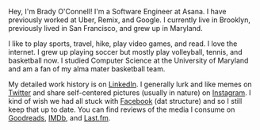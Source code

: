 Hey, I'm Brady O'Connell! I'm a Software Engineer at Asana. I have previously worked at Uber, Remix, and Google. I currently live in Brooklyn, previously lived in San Francisco, and grew up in Maryland.

I like to play sports, travel, hike, play video games, and read. I love the internet. I grew up playing soccer but mostly play volleyball, tennis, and basketball now. I studied Computer Science at the University of Maryland and am a fan of my alma mater basketball team.

My detailed work history is on [LinkedIn](https://www.linkedin.com/in/bradyoconnell). I generally lurk and like memes on [Twitter](https://twitter.com/brady_oconnell) and share self-centered pictures (usually in nature) on [Instagram](https://www.instagram.com/brady_oconnell). I kind of wish we had all stuck with [Facebook](https://www.facebook.com/brady.oconnell) (dat structure) and so I still keep that up to date. You can find reviews of the media I consume on [Goodreads](https://www.goodreads.com/user/show/38768994-brady), [IMDb](https://www.imdb.com/user/ur55516401), and [Last.fm](https://www.last.fm/user/bradyoactive).
